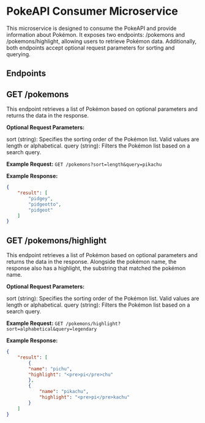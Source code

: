 # PokeAPI Consumer Microservice
This microservice is designed to consume the PokeAPI and provide information about Pokémon. It exposes two endpoints: /pokemons and /pokemons/highlight, allowing users to retrieve Pokémon data. Additionally, both endpoints accept optional request parameters for sorting and querying.

## Endpoints

## GET /pokemons
This endpoint retrieves a list of Pokémon based on optional parameters and returns the data in the response.

**Optional Request Parameters:**

sort (string): Specifies the sorting order of the Pokémon list. Valid values are length or alphabetical.
query (string): Filters the Pokémon list based on a search query.

**Example Request:**
```GET /pokemons?sort=length&query=pikachu``` 

**Example Response:**
```JSON
{
    "result": [
        "pidgey",
        "pidgeotto",
        "pidgeot"
    ]
}
```

## GET /pokemons/highlight
This endpoint retrieves a list of Pokémon based on optional parameters and returns the data in the response.
Alongside the pokémon name, the response also has a highlight, the substring that matched the pokémon name.

**Optional Request Parameters:**

sort (string): Specifies the sorting order of the Pokémon list. Valid values are length or alphabetical.
query (string): Filters the Pokémon list based on a search query.

**Example Request:**
```GET /pokemons/highlight?sort=alphabetical&query=legendary``` 

**Example Response:**
```JSON
{
    "result": [
        {
        "name": "pichu",
        "highlight": "<pre>pi</pre>chu"
        },
        {
            "name": "pikachu",
            "highlight": "<pre>pi</pre>kachu"
        }
    ]
}
``` 
